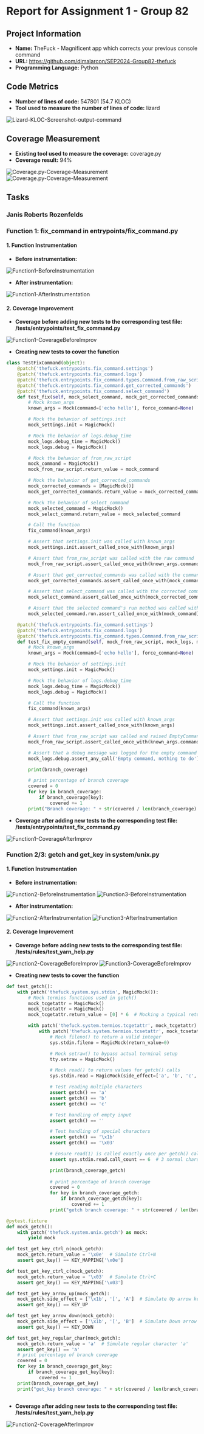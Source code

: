 # Report for Assignment 1 - Group 82

## Project Information

- **Name:** TheFuck - Magnificent app which corrects your previous console command
- **URL:** https://github.com/dimalarcon/SEP2024-Group82-thefuck
- **Programming Language:** Python

## Code Metrics

- **Number of lines of code:** 547801 (54.7 KLOC)
- **Tool used to measure the number of lines of code:** lizard

![Lizard-KLOC-Screenshot-output-command](/screenshots/lizard-kloc(21-06-2024_16-39-00).png)

## Coverage Measurement

- **Existing tool used to measure the coverage:** coverage.py
- **Coverage result:** 94%

![Coverage.py-Coverage-Measurement](/screenshots/coverage-py-2(2024-06-21_17-09-11).png)
![Coverage.py-Coverage-Measurement](/screenshots/coverage-py-1(21-06-2024_17-06-39).png)

## Tasks

### Janis Roberts Rozenfelds

### Function 1: fix_command in entrypoints/fix_command.py

#### 1. Function Instrumentation

- **Before instrumentation:**

![Function1-BeforeInstrumentation](/screenshots/janis-function1-before_instrumentation.png)

- **After instrumentation:**

![Function1-AfterInstrumentation](/screenshots/janis-function1-after_instrumentation.png)

#### 2. Coverage Improvement

- **Coverage before adding new tests to the corresponding test file: /tests/entrypoints/test_fix_command.py**

![Function1-CoverageBeforeImprov](/screenshots/janis-function1-coverage_before_improvement.png)

- **Creating new tests to cover the function**

```python
class TestFixCommand(object):
    @patch('thefuck.entrypoints.fix_command.settings')
    @patch('thefuck.entrypoints.fix_command.logs')
    @patch('thefuck.entrypoints.fix_command.types.Command.from_raw_script')
    @patch('thefuck.entrypoints.fix_command.get_corrected_commands')
    @patch('thefuck.entrypoints.fix_command.select_command')
    def test_fix(self, mock_select_command, mock_get_corrected_commands, mock_from_raw_script, mock_logs, mock_settings):
        # Mock known_args
        known_args = Mock(command=['echo hello'], force_command=None)

        # Mock the behavior of settings.init
        mock_settings.init = MagicMock()

        # Mock the behavior of logs.debug_time
        mock_logs.debug_time = MagicMock()
        mock_logs.debug = MagicMock()

        # Mock the behavior of from_raw_script
        mock_command = MagicMock()
        mock_from_raw_script.return_value = mock_command

        # Mock the behavior of get_corrected_commands
        mock_corrected_commands = [MagicMock()]
        mock_get_corrected_commands.return_value = mock_corrected_commands

        # Mock the behavior of select_command
        mock_selected_command = MagicMock()
        mock_select_command.return_value = mock_selected_command

        # Call the function
        fix_command(known_args)

        # Assert that settings.init was called with known_args
        mock_settings.init.assert_called_once_with(known_args)

        # Assert that from_raw_script was called with the raw command
        mock_from_raw_script.assert_called_once_with(known_args.command)

        # Assert that get_corrected_commands was called with the command
        mock_get_corrected_commands.assert_called_once_with(mock_command)

        # Assert that select_command was called with the corrected commands
        mock_select_command.assert_called_once_with(mock_corrected_commands)

        # Assert that the selected command's run method was called with the command
        mock_selected_command.run.assert_called_once_with(mock_command)

    @patch('thefuck.entrypoints.fix_command.settings')
    @patch('thefuck.entrypoints.fix_command.logs')
    @patch('thefuck.entrypoints.fix_command.types.Command.from_raw_script', side_effect=EmptyCommand)
    def test_fix_empty_command(self, mock_from_raw_script, mock_logs, mock_settings):
        # Mock known_args
        known_args = Mock(command=['echo hello'], force_command=None)

        # Mock the behavior of settings.init
        mock_settings.init = MagicMock()

        # Mock the behavior of logs.debug_time
        mock_logs.debug_time = MagicMock()
        mock_logs.debug = MagicMock()

        # Call the function
        fix_command(known_args)

        # Assert that settings.init was called with known_args
        mock_settings.init.assert_called_once_with(known_args)

        # Assert that from_raw_script was called and raised EmptyCommand
        mock_from_raw_script.assert_called_once_with(known_args.command)

        # Assert that a debug message was logged for the empty command
        mock_logs.debug.assert_any_call('Empty command, nothing to do')

        print(branch_coverage)

        # print percentage of branch coverage
        covered = 0
        for key in branch_coverage:
            if branch_coverage[key]:
                covered += 1
        print("Branch coverage: " + str(covered / len(branch_coverage) * 100) + "%")
```
- **Coverage after adding new tests to the corresponding test file: /tests/entrypoints/test_fix_command.py**

![Function1-CoverageAfterImprov](/screenshots/janis-function1-coverage_after_improvement.png)


### Function 2/3: getch and get_key in system/unix.py

#### 1. Function Instrumentation

- **Before instrumentation:**

![Function2-BeforeInstrumentation](/screenshots/janis-function2-before_instrumentation.png)
![Function3-BeforeInstrumentation](/screenshots/janis-function3-before_instrumentation.png)

- **After instrumentation:**

![Function2-AfterInstrumentation](/screenshots/janis-function2-after_instrumentation.png)
![Function3-AfterInstrumentation](/screenshots/janis-function3-after_instrumentation.png)

#### 2. Coverage Improvement

- **Coverage before adding new tests to the corresponding test file: /tests/rules/test_yarn_help.py**

![Function2-CoverageBeforeImprov](/screenshots/janis-function2-coverage_before_improvement.png)
![Function3-CoverageBeforeImprov](/screenshots/janis-function3-coverage_before_improvement.png)

- **Creating new tests to cover the function**

```python
def test_getch():
    with patch('thefuck.system.sys.stdin', MagicMock()):
        # Mock termios functions used in getch()
        mock_tcgetattr = MagicMock()
        mock_tcsetattr = MagicMock()
        mock_tcgetattr.return_value = [0] * 6  # Mocking a typical return value for tcgetattr

        with patch('thefuck.system.termios.tcgetattr', mock_tcgetattr):
            with patch('thefuck.system.termios.tcsetattr', mock_tcsetattr):
                # Mock fileno() to return a valid integer
                sys.stdin.fileno = MagicMock(return_value=0)

                # Mock setraw() to bypass actual terminal setup
                tty.setraw = MagicMock()

                # Mock read() to return values for getch() calls
                sys.stdin.read = MagicMock(side_effect=['a', 'b', 'c', '', '\x1b', '\x03'])

                # Test reading multiple characters
                assert getch() == 'a'
                assert getch() == 'b'
                assert getch() == 'c'

                # Test handling of empty input
                assert getch() == ''

                # Test handling of special characters
                assert getch() == '\x1b'
                assert getch() == '\x03'

                # Ensure read(1) is called exactly once per getch() call
                assert sys.stdin.read.call_count == 6  # 3 normal chars + 1 empty + 2 special chars

                print(branch_coverage_getch)
                
                # print percentage of branch coverage
                covered = 0
                for key in branch_coverage_getch:
                    if branch_coverage_getch[key]:
                        covered += 1
                print("getch branch coverage: " + str(covered / len(branch_coverage_getch) * 100) + "%")

@pytest.fixture
def mock_getch():
    with patch('thefuck.system.unix.getch') as mock:
        yield mock

def test_get_key_ctrl_n(mock_getch):
    mock_getch.return_value = '\x0e'  # Simulate Ctrl+N
    assert get_key() == KEY_MAPPING['\x0e']

def test_get_key_ctrl_c(mock_getch):
    mock_getch.return_value = '\x03'  # Simulate Ctrl+C
    assert get_key() == KEY_MAPPING['\x03']

def test_get_key_arrow_up(mock_getch):
    mock_getch.side_effect = ['\x1b', '[', 'A']  # Simulate Up arrow key
    assert get_key() == KEY_UP

def test_get_key_arrow_down(mock_getch):
    mock_getch.side_effect = ['\x1b', '[', 'B']  # Simulate Down arrow key
    assert get_key() == KEY_DOWN

def test_get_key_regular_char(mock_getch):
    mock_getch.return_value = 'a'  # Simulate regular character 'a'
    assert get_key() == 'a'
    # print percentage of branch coverage
    covered = 0
    for key in branch_coverage_get_key:
        if branch_coverage_get_key[key]:
            covered += 1
    print(branch_coverage_get_key)
    print("get_key branch coverage: " + str(covered / len(branch_coverage_get_key) * 100) + "%")
    
```
- **Coverage after adding new tests to the corresponding test file: /tests/rules/test_yarn_help.py**

![Function2-CoverageAfterImprov](/screenshots/janis-function23-coverage_after_improvement.png)



